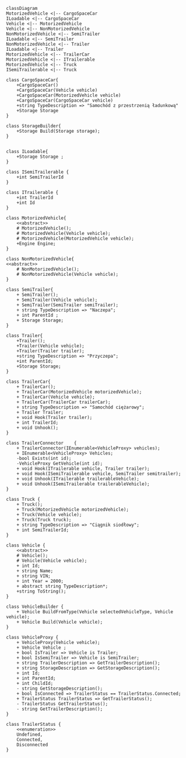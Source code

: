 ﻿```mermaid
classDiagram
MotorizedVehicle <|-- CargoSpaceCar
ILoadable <|-- CargoSpaceCar
Vehicle <|-- MotorizedVehicle
Vehicle <|-- NonMotorizedVehicle
NonMotorizedVehicle <|-- SemiTrailer
ILoadable <|-- SemiTrailer
NonMotorizedVehicle <|-- Trailer
ILoadable <|-- Trailer
MotorizedVehicle <|-- TrailerCar
MotorizedVehicle <|-- ITrailerable
MotorizedVehicle <|-- Truck
ISemiTrailerable <|-- Truck

class CargoSpaceCar{
    +CargoSpaceCar()
    +CargoSpaceCar(Vehicle vehicle)
    +CargoSpaceCar(MotorizedVehicle vehicle)
    +CargoSpaceCar(CargoSpaceCar vehicle)
    +string TypeDescription => "Samochód z przestrzenią ładunkową"
    +Storage Storage
}

class StorageBuilder{
    +Storage Build(Storage storage);
}


class ILoadable{
    +Storage Storage ;
}

class ISemiTrailerable {
    +int SemiTrailerId
}

class ITrailerable {
    +int TrailerId 
    +int Id 
}

class MotorizedVehicle{
    <<abstract>>
    # MotorizedVehicle();
    # MotorizedVehicle(Vehicle vehicle);
    # MotorizedVehicle(MotorizedVehicle vehicle);
    +Engine Engine;
}

class NonMotorizedVehicle{
<<abstract>>
    # NonMotorizedVehicle();
    # NonMotorizedVehicle(Vehicle vehicle);
}

class SemiTrailer{
    + SemiTrailer();
    + SemiTrailer(Vehicle vehicle);
    + SemiTrailer(SemiTrailer semiTrailer);
    + string TypeDescription => "Naczepa";
    + int ParentId ;
    + Storage Storage;
}

class Trailer{
    +Trailer();
    +Trailer(Vehicle vehicle);
    +Trailer(Trailer trailer);
    +string TypeDescription => "Przyczepa";
    +int ParentId;
    +Storage Storage;
}

class TrailerCar{
    + TrailerCar();
    + TrailerCar(MotorizedVehicle motorizedVehicle);
    + TrailerCar(Vehicle vehicle);
    + TrailerCar(TrailerCar trailerCar);
    + string TypeDescription => "Samochód ciężarowy";
    + Trailer Trailer;
    + void Hook(Trailer trailer);
    + int TrailerId;
    + void Unhook();
}

class TrailerConnector    {
    + TrailerConnector(IEnumerable<VehicleProxy> vehicles);
    + IEnumerable<VehicleProxy> Vehicles;
    -bool Exists(int id);
    -VehicleProxy GetVehicle(int id);
    + void Hook(ITrailerable vehicle, Trailer trailer);
    + void Hook(ISemiTrailerable vehicle, SemiTrailer semitrailer);
    + void Unhook(ITrailerable trailerableVehicle);
    + void Unhook(ISemiTrailerable trailerableVehicle);
}

class Truck {
    + Truck();
    + Truck(MotorizedVehicle motorizedVehicle);
    + Truck(Vehicle vehicle);
    + Truck(Truck truck);
    + string TypeDescription => "Ciągnik siodłowy";
    + int SemiTrailerId;
}

class Vehicle {
    <<abstract>>
    # Vehicle();
    # Vehicle(Vehicle vehicle);
    + int Id;
    + string Name;
    + string VIN;
    + int Year = 2000;
    + abstract string TypeDescription*;
    +string ToString();
}

class VehicleBuilder {
    + Vehicle BuildFromType(Vehicle selectedVehicleType, Vehicle vehicle);
    + Vehicle Build(Vehicle vehicle);
}

class VehicleProxy {
    + VehicleProxy(Vehicle vehicle);
    + Vehicle Vehicle ;
    + bool IsTrailer => Vehicle is Trailer;
    + bool IsSemiTrailer => Vehicle is SemiTrailer;
    + string TrailerDescription => GetTrailerDescription();
    + string StorageDescription => GetStorageDescription();
    + int Id;
    + int ParentId;
    + int ChildId;
    - string GetStorageDescription();
    + bool IsConnected => TrailerStatus == TrailerStatus.Connected;
    + TrailerStatus TrailerStatus => GetTrailerStatus();
    - TrailerStatus GetTrailerStatus();
    - string GetTrailerDescription();
}

class TrailerStatus {
    <<enumeration>>
    Undefined,
    Connected,
    Disconnected
}


```